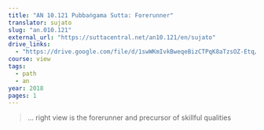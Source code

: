 ```yaml
---
title: "AN 10.121 Pubbaṅgama Sutta: Forerunner"
translator: sujato
slug: "an.010.121"
external_url: "https://suttacentral.net/an10.121/en/sujato"
drive_links:
  - "https://drive.google.com/file/d/1swWKmIvkBweqeBizCTPqK8aTzsOZ-Etq/view?usp=drivesdk"
course: view
tags:
  - path
  - an
year: 2018
pages: 1
---
```


> … right view is the forerunner and precursor of skillful qualities
